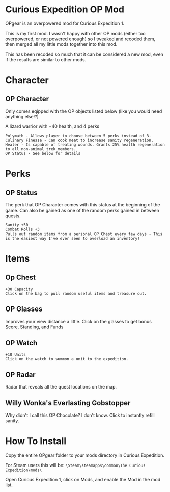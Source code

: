 # Curious Expedition OP Mod
OPgear is an overpowered mod for Curious Expedition 1.

This is my first mod. I wasn't happy with other OP mods (either too overpowered, or not powered enough) so I tweaked and recoded them, then merged all my little mods together into this mod.

This has been recoded so much that it can be considered a new mod, even if the results are similar to other mods.

Character
=====

OP Character
-----
Only comes eqipped with the OP objects listed below (like you would need anything else!?)

A lizard warrior with +40 health, and 4 perks

```
Polymath - Allows player to choose between 5 perks instead of 3.
Culinary Finesse - Can cook meat to increase sanity regeneration.
Healer - Is capable of treating wounds. Grants 25% health regeneration to all non-animal trek members. 
OP Status - See below for details
```

Perks
=====

OP Status
-----
The perk that OP Character comes with this status at the beginning of the game. Can also be gained as one of the random perks gained in between quests.
```
Sanity +50
Combat Rolls +3
Pulls out random items from a personal OP Chest every few days - This is the easiest way I've ever seen to overload an inventory!
```

Items
=====

Op Chest
-----
```
+30 Capacity
Click on the bag to pull random useful items and treasure out.
```

OP Glasses
-----
Improves your view distance a little.
Click on the glasses to get bonus Score, Standing, and Funds

OP Watch
-----
```
+10 Units
Click on the watch to summon a unit to the expedition.
```

OP Radar
-----
Radar that reveals all the quest locations on the map.

Willy Wonka's Everlasting Gobstopper
-----
Why didn't I call this OP Chocolate? I don't know.
Click to instantly refill sanity.

# How To Install

Copy the entire OPgear folder to your mods directory in Curious Expedition.

For Steam users this will be: `\Steam\steamapps\common\The Curious Expedition\mods\`

Open Curious Expedition 1, click on Mods, and enable the Mod in the mod list.